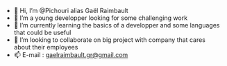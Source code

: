 - 👋 Hi, I’m @Pichouri alias Gaël Raimbault
- 👀 I’m a young developper looking for some challenging work
- 🌱 I’m currently learning the basics of a developper and some languages that could be useful
- 💞️ I’m looking to collaborate on big project with company that cares about their employees
- 📫 E-mail : gaelraimbault.gr@gmail.com


